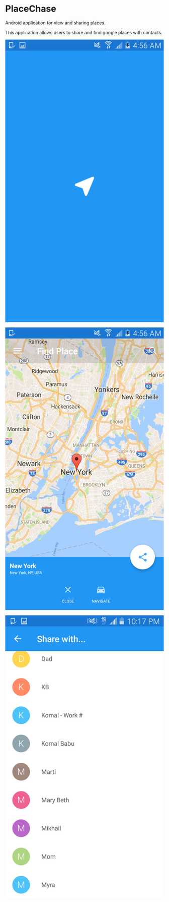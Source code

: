 # PlaceChase
Android application for view and sharing places.

This application allows users to share and find google places with contacts.

![solarized palette](https://github.com/rhill345/PlaceChase/blob/master/screen_splash.png)

![solarized palette](https://github.com/rhill345/PlaceChase/blob/master/screen_nav.png)

![solarized palette](https://github.com/rhill345/PlaceChase/blob/master/screen_share.png)

